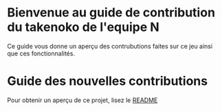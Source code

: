 # Bienvenue au guide de contribution du takenoko de l'equipe N  

Ce guide vous donne un aperçu des contrubutions faites sur ce jeu ainsi que ces fonctionnalités.  

# Guide des nouvelles contributions  

Pour obtenir un aperçu de ce projet, lisez le [README](README.md)  